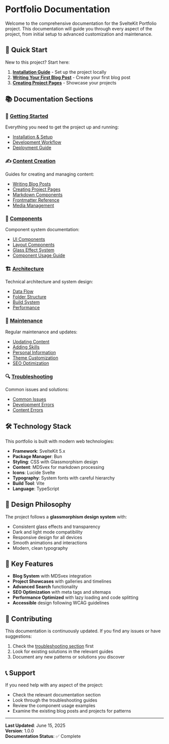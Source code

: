# Portfolio Documentation

Welcome to the comprehensive documentation for the SvelteKit Portfolio project. This documentation will guide you through every aspect of the project, from initial setup to advanced customization and maintenance.

## 🚀 Quick Start

New to this project? Start here:

1. **[Installation Guide](getting-started/installation.md)** - Set up the project locally
2. **[Writing Your First Blog Post](content-creation/writing-blogs.md)** - Create your first blog post
3. **[Creating Project Pages](content-creation/creating-projects.md)** - Showcase your projects

## 📚 Documentation Sections

### 🎯 [Getting Started](getting-started/README.md)

Everything you need to get the project up and running:

- [Installation & Setup](getting-started/installation.md)
- [Development Workflow](getting-started/development.md)
- [Deployment Guide](getting-started/deployment.md)

### ✍️ [Content Creation](content-creation/README.md)

Guides for creating and managing content:

- [Writing Blog Posts](content-creation/writing-blogs.md)
- [Creating Project Pages](content-creation/creating-projects.md)
- [Markdown Components](content-creation/markdown-components.md)
- [Frontmatter Reference](content-creation/frontmatter-reference.md)
- [Media Management](content-creation/media-management.md)

### 🧩 [Components](components/README.md)

Component system documentation:

- [UI Components](components/ui-components.md)
- [Layout Components](components/layout-components.md)
- [Glass Effect System](components/glass-effect-system.md)
- [Component Usage Guide](components/component-usage-guide.md)

### 🏗️ [Architecture](architecture/README.md)

Technical architecture and system design:

- [Data Flow](architecture/data-flow.md)
- [Folder Structure](architecture/folder-structure.md)
- [Build System](architecture/build-system.md)
- [Performance](architecture/performance.md)

### 🔧 [Maintenance](maintenance/README.md)

Regular maintenance and updates:

- [Updating Content](maintenance/updating-content.md)
- [Adding Skills](maintenance/adding-skills.md)
- [Personal Information](maintenance/personal-info.md)
- [Theme Customization](maintenance/theme-customization.md)
- [SEO Optimization](maintenance/seo-optimization.md)

### 🔍 [Troubleshooting](troubleshooting/README.md)

Common issues and solutions:

- [Common Issues](troubleshooting/common-issues.md)
- [Development Errors](troubleshooting/development-errors.md)
- [Content Errors](troubleshooting/content-errors.md)

## 🛠️ Technology Stack

This portfolio is built with modern web technologies:

- **Framework**: SvelteKit 5.x
- **Package Manager**: Bun
- **Styling**: CSS with Glassmorphism design
- **Content**: MDSvex for markdown processing
- **Icons**: Lucide Svelte
- **Typography**: System fonts with careful hierarchy
- **Build Tool**: Vite
- **Language**: TypeScript

## 🎨 Design Philosophy

The project follows a **glassmorphism design system** with:

- Consistent glass effects and transparency
- Dark and light mode compatibility
- Responsive design for all devices
- Smooth animations and interactions
- Modern, clean typography

## 📖 Key Features

- **Blog System** with MDSvex integration
- **Project Showcases** with galleries and timelines
- **Advanced Search** functionality
- **SEO Optimization** with meta tags and sitemaps
- **Performance Optimized** with lazy loading and code splitting
- **Accessible** design following WCAG guidelines

## 🤝 Contributing

This documentation is continuously updated. If you find any issues or have suggestions:

1. Check the [troubleshooting section](troubleshooting/README.md) first
2. Look for existing solutions in the relevant guides
3. Document any new patterns or solutions you discover

## 📞 Support

If you need help with any aspect of the project:

- Check the relevant documentation section
- Look through the troubleshooting guides
- Review the component usage examples
- Examine the existing blog posts and projects for patterns

---

**Last Updated**: June 15, 2025  
**Version**: 1.0.0  
**Documentation Status**: ✅ Complete
